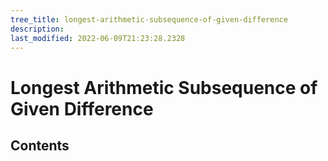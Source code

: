 ```yaml
---
tree_title: longest-arithmetic-subsequence-of-given-difference
description: 
last_modified: 2022-06-09T21:23:28.2328
---
```


# Longest Arithmetic Subsequence of Given Difference

## Contents
